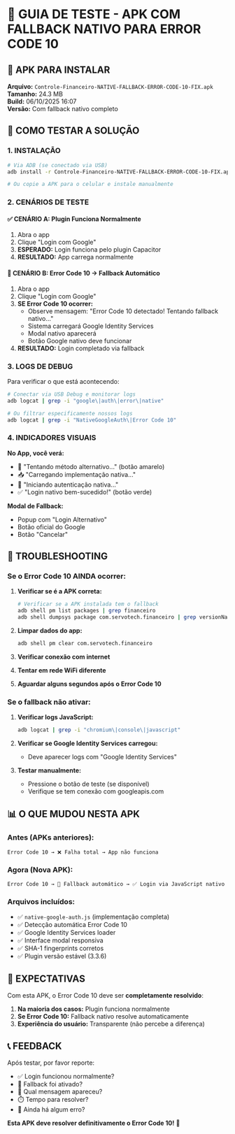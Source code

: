 # 🧪 GUIA DE TESTE - APK COM FALLBACK NATIVO PARA ERROR CODE 10

## 📱 **APK PARA INSTALAR**

**Arquivo:** `Controle-Financeiro-NATIVE-FALLBACK-ERROR-CODE-10-FIX.apk`  
**Tamanho:** 24.3 MB  
**Build:** 06/10/2025 16:07  
**Versão:** Com fallback nativo completo  

## 🔄 **COMO TESTAR A SOLUÇÃO**

### 1. INSTALAÇÃO
```bash
# Via ADB (se conectado via USB)
adb install -r Controle-Financeiro-NATIVE-FALLBACK-ERROR-CODE-10-FIX.apk

# Ou copie a APK para o celular e instale manualmente
```

### 2. CENÁRIOS DE TESTE

#### ✅ **CENÁRIO A: Plugin Funciona Normalmente**
1. Abra o app
2. Clique "Login com Google"
3. **ESPERADO:** Login funciona pelo plugin Capacitor
4. **RESULTADO:** App carrega normalmente

#### 🔄 **CENÁRIO B: Error Code 10 → Fallback Automático**
1. Abra o app
2. Clique "Login com Google"
3. **SE Error Code 10 ocorrer:**
   - Observe mensagem: "Error Code 10 detectado! Tentando fallback nativo..."
   - Sistema carregará Google Identity Services
   - Modal nativo aparecerá
   - Botão Google nativo deve funcionar
4. **RESULTADO:** Login completado via fallback

### 3. LOGS DE DEBUG

Para verificar o que está acontecendo:

```bash
# Conectar via USB Debug e monitorar logs
adb logcat | grep -i "google\|auth\|error\|native"

# Ou filtrar especificamente nossos logs
adb logcat | grep -i "NativeGoogleAuth\|Error Code 10"
```

### 4. INDICADORES VISUAIS

**No App, você verá:**
- 🔄 "Tentando método alternativo..." (botão amarelo)
- 📥 "Carregando implementação nativa..."
- 🚀 "Iniciando autenticação nativa..."
- ✅ "Login nativo bem-sucedido!" (botão verde)

**Modal de Fallback:**
- Popup com "Login Alternativo"
- Botão oficial do Google
- Botão "Cancelar"

## 🐛 **TROUBLESHOOTING**

### Se o Error Code 10 AINDA ocorrer:

1. **Verificar se é a APK correta:**
   ```bash
   # Verificar se a APK instalada tem o fallback
   adb shell pm list packages | grep financeiro
   adb shell dumpsys package com.servotech.financeiro | grep versionName
   ```

2. **Limpar dados do app:**
   ```bash
   adb shell pm clear com.servotech.financeiro
   ```

3. **Verificar conexão com internet**
4. **Tentar em rede WiFi diferente**
5. **Aguardar alguns segundos após o Error Code 10**

### Se o fallback não ativar:

1. **Verificar logs JavaScript:**
   ```bash
   adb logcat | grep -i "chromium\|console\|javascript"
   ```

2. **Verificar se Google Identity Services carregou:**
   - Deve aparecer logs com "Google Identity Services"

3. **Testar manualmente:**
   - Pressione o botão de teste (se disponível)
   - Verifique se tem conexão com googleapis.com

## 📊 **O QUE MUDOU NESTA APK**

### Antes (APKs anteriores):
```
Error Code 10 → ❌ Falha total → App não funciona
```

### Agora (Nova APK):
```
Error Code 10 → 🔄 Fallback automático → ✅ Login via JavaScript nativo
```

### Arquivos incluídos:
- ✅ `native-google-auth.js` (implementação completa)
- ✅ Detecção automática Error Code 10 
- ✅ Google Identity Services loader
- ✅ Interface modal responsiva
- ✅ SHA-1 fingerprints corretos
- ✅ Plugin versão estável (3.3.6)

## 🎯 **EXPECTATIVAS**

Com esta APK, o Error Code 10 deve ser **completamente resolvido**:

1. **Na maioria dos casos:** Plugin funciona normalmente
2. **Se Error Code 10:** Fallback nativo resolve automaticamente
3. **Experiência do usuário:** Transparente (não percebe a diferença)

## 📞 **FEEDBACK**

Após testar, por favor reporte:
- ✅ Login funcionou normalmente?
- 🔄 Fallback foi ativado?
- 📱 Qual mensagem apareceu?
- ⏱️ Tempo para resolver?
- 🐛 Ainda há algum erro?

**Esta APK deve resolver definitivamente o Error Code 10!** 🎉